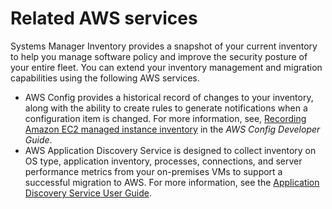 # Related AWS services<a name="sysman-inventory-relatedsvc"></a>

Systems Manager Inventory provides a snapshot of your current inventory to help you manage software policy and improve the security posture of your entire fleet\. You can extend your inventory management and migration capabilities using the following AWS services\.
+ AWS Config provides a historical record of changes to your inventory, along with the ability to create rules to generate notifications when a configuration item is changed\. For more information, see, [Recording Amazon EC2 managed instance inventory](https://docs.aws.amazon.com/config/latest/developerguide/resource-config-reference.html#recording-managed-instance-inventory) in the *AWS Config Developer Guide*\.
+ AWS Application Discovery Service is designed to collect inventory on OS type, application inventory, processes, connections, and server performance metrics from your on\-premises VMs to support a successful migration to AWS\. For more information, see the [Application Discovery Service User Guide](https://docs.aws.amazon.com/application-discovery/latest/userguide/)\.